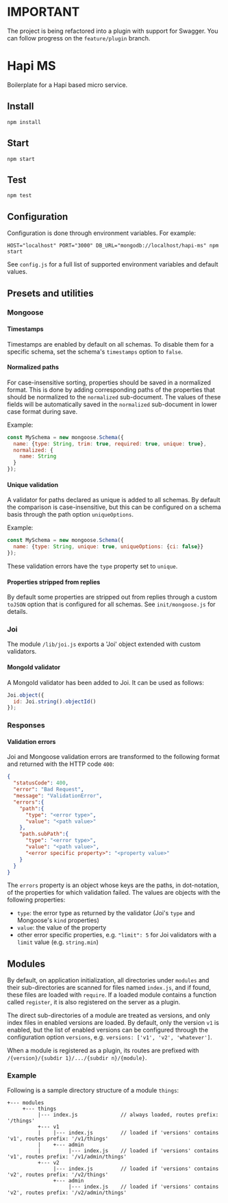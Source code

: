 # IMPORTANT

The project is being refactored into a plugin with support for Swagger. You can follow progress on the `feature/plugin`
branch. 

# Hapi MS

Boilerplate for a Hapi based micro service.

## Install

```shell
npm install
```

## Start

```shell
npm start
```

## Test

```shell
npm test
```

## Configuration

Configuration is done through environment variables. For example:

```shell
HOST="localhost" PORT="3000" DB_URL="mongodb://localhost/hapi-ms" npm start
```

See `config.js` for a full list of supported environment variables and default values.

## Presets and utilities

### Mongoose

#### Timestamps

Timestamps are enabled by default on all schemas. To disable them for a specific schema, set the schema's `timestamps`
option to `false`.

#### Normalized paths

For case-insensitive sorting, properties should be saved in a normalized format. This is done by adding corresponding
paths of the properties that should be normalized to the `normalized` sub-document. The values of these fields will be
automatically saved in the `normalized` sub-document in lower case format during save.

Example:

```js
const MySchema = new mongoose.Schema({
  name: {type: String, trim: true, required: true, unique: true},
  normalized: {
    name: String
  }
});
```

#### Unique validation

A validator for paths declared as unique is added to all schemas. By default the comparison is case-insensitive, but
this can be configured on a schema basis through the path option `uniqueOptions`.

Example:

```js
const MySchema = new mongoose.Schema({
  name: {type: String, unique: true, uniqueOptions: {ci: false}}
});
```

These validation errors have the `type` property set to `unique`.

#### Properties stripped from replies

By default some properties are stripped out from replies through a custom `toJSON` option that is configured for all
schemas. See `init/mongoose.js` for details.

### Joi

The module `/lib/joi.js` exports a 'Joi' object extended with custom validators.

#### MongoId validator

A MongoId validator has been added to Joi. It can be used as follows:

```js
Joi.object({
  id: Joi.string().objectId()
});
```

### Responses

#### Validation errors

Joi and Mongoose validation errors are transformed to the following format and returned with the HTTP code `400`:

```json
{
  "statusCode": 400,
  "error": "Bad Request",
  "message": "ValidationError",
  "errors":{
    "path":{
      "type": "<error type>",
      "value": "<path value>"
    },
    "path.subPath":{
      "type": "<error type>",
      "value": "<path value>",
      "<error specific property>": "<property value>"
    }
  }
}
```

The `errors` property is an object whose keys are the paths, in dot-notation, of the properties for which validation
failed. The values are objects with the following properties:

* `type`: the error type as returned by the validator (Joi's `type` and Mongoose's `kind` properties)
* `value`: the value of the property
* other error specific properties, e.g. `"limit": 5` for Joi validators with a `limit` value (e.g. `string.min`)

## Modules

By default, on application initialization, all directories under `modules` and their sub-directories are scanned for
files named `index.js`, and if found, these files are loaded with `require`. If a loaded module contains a function
called `register`, it is also registered on the server as a plugin.

The direct sub-directories of a module are treated as versions, and only index files in enabled versions are loaded.
By default, only the version `v1` is enabled, but the list of enabled versions can be configured through the
configuration option `versions`, e.g. `versions: ['v1', 'v2', 'whatever']`.

When a module is registered as a plugin, its routes are prefixed with `/{version}/{subdir 1}/.../{subdir n}/{module}`.

### Example

Following is a sample directory structure of a module `things`:

```
+--- modules
     +--- things
          |--- index.js              // always loaded, routes prefix: '/things'
          +--- v1
          |    |--- index.js         // loaded if 'versions' contains 'v1', routes prefix: '/v1/things'
          |    +--- admin
          |         |--- index.js    // loaded if 'versions' contains 'v1', routes prefix: '/v1/admin/things'
          +--- v2
               |--- index.js         // loaded if 'versions' contains 'v2', routes prefix: '/v2/things'
               +--- admin
                    |--- index.js    // loaded if 'versions' contains 'v2', routes prefix: '/v2/admin/things'
```
